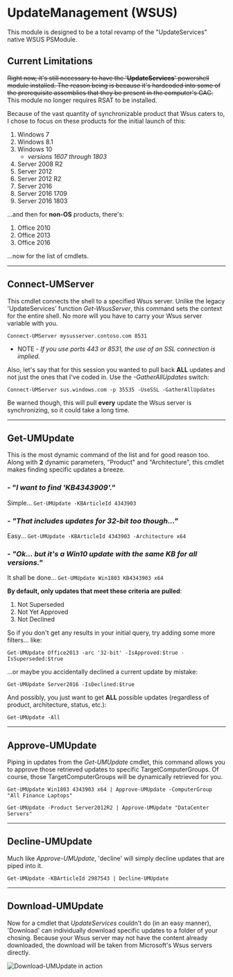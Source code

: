 # UpdateManagement (WSUS)

This module is designed to be a total revamp of the "UpdateServices" native WSUS PSModule.

## Current Limitations

~~Right now, it's still necessary to have the '__UpdateServices__' powershell module installed.  The reason being is because it's hardcoded into some of the prerequisite assemblies that they be present in the computer's GAC.~~  
This module no longer requires RSAT to be installed.

Because of the vast quantity of synchronizable product that Wsus caters to, I chose to focus on these products for the initial launch of this:

1. Windows 7
1. Windows 8.1
1. Windows 10
    - _versions 1607 through 1803_
1. Server 2008 R2
1. Server 2012
1. Server 2012 R2
1. Server 2016
1. Server 2016 1709
1. Server 2016 1803

...and then for __non-OS__ products, there's:

1. Office 2010
2. Office 2013
3. Office 2016

...now for the list of cmdlets.

---

## Connect-UMServer

This cmdlet connects the shell to a specified Wsus server.  Unlike the legacy 'UpdateServices' function _Get-WsusServer_, this command sets the context for the entire shell.  No more will you have to carry your Wsus server variable with you.

`Connect-UMServer mysusserver.contoso.com 8531`

* NOTE - _If you use ports 443 or 8531, the use of an SSL connection is implied._

Also, let's say that for this session you wanted to pull back __ALL__ updates and not just the ones that I've coded in.  Use the _-GatherAllUpdates_ switch:

`Connect-UMServer sus.windows.com -p 35535 -UseSSL -GatherAllUpdates`

Be warned though, this will pull __every__ update the Wsus server is synchronizing, so it could take a long time.

---

## Get-UMUpdate

This is the most dynamic command of the list and for good reason too.  Along with __2__ dynamic parameters, "Product" and "Architecture", this cmdlet makes finding specific updates a breeze.

### - "_I want to find 'KB4343909'."_

Simple...
`Get-UMUpdate -KBArticleId 4343903`

### - _"That includes updates for 32-bit too though..."_

Easy...
`Get-UMUpdate -KBArticleId 4343903 -Architecture x64`

### - _"Ok... but it's a Win10 update with the same KB for all versions."_

It shall be done...
`Get-UMUpdate Win1803 KB4343903 x64`

__By default, only updates that meet these criteria are pulled__:

1. Not Superseded
1. Not Yet Approved
1. Not Declined

So if you don't get any results in your initial query, try adding some more filters... like:

`Get-UMUpdate Office2013 -arc '32-bit' -IsApproved:$true -IsSuperseded:$true`

...or maybe you accidentally declined a current update by mistake:

`Get-UMUpdate Server2016 -IsDeclined:$true`

And possibly, you just want to get __ALL__ possible updates (regardless of product, architecture, status, etc.):

`Get-UMUpdate -All`

---

## Approve-UMUpdate

Piping in updates from the _Get-UMUpdate_ cmdlet, this command allows you to approve those retrieved updates to specific TargetComputerGroups.  Of course, those TargetComputerGroups will be dynamically retrieved for you.

`Get-UMUpdate Win1803 4343903 x64 | Approve-UMUpdate -ComputerGroup "All Finance Laptops"`

`Get-UMUpdate -Product Server2012R2 | Approve-UMUpdate "DataCenter Servers"`

---

## Decline-UMUpdate

Much like _Approve-UMUpdate_, 'decline' will simply decline updates that are piped into it.

`Get-UMUpdate -KBArticleId 2987543 | Decline-UMUpdate`

---

## Download-UMUpdate

Now for a cmdlet that _UpdateServices_ couldn't do (in an easy manner), 'Download' can individually download specific updates to a folder of your chosing.  Because your Wsus server may not have the content already downloaded, the download will be taken from Microsoft's Wsus servers directly.

![Download-UMUpdate in action](https://images.yevrag35.com/DownloadUMUpdate.gif)
